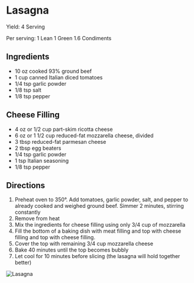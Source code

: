 # Lasagna

Yield:
4 Serving

Per serving:
1 Lean
1 Green
1.6 Condiments

## Ingredients
* 10 oz cooked 93% ground beef
* 1 cup canned Italian diced tomatoes
* 1/4 tsp garlic powder
* 1/8 tsp salt
* 1/8 tsp pepper

## Cheese Filling
* 4 oz or 1/2 cup part-skim ricotta cheese
* 6 oz or 1 1/2 cup reduced-fat mozzarella cheese, divided
* 3 tbsp reduced-fat parmesan cheese
* 2 tbsp egg beaters
* 1/4 tsp garlic powder
* 1 tsp Italian seasoning
* 1/8 tsp pepper

## Directions
1. Preheat oven to 350°. Add tomatoes, garlic powder, salt, and pepper to already cooked and weighed ground beef. Simmer 2 minutes, stirring constantly
2. Remove from heat
3. Mix the ingredients for cheese filling using only 3/4 cup of mozzarella
4. Fill the bottom of a baking dish with meat filling and top with cheese filling and top with cheese filling.
5. Cover the top with remaining 3/4 cup mozzarella cheese
6. Bake 40 minutes until the top becomes bubbly
7. Let cool for 10 minutes before slicing (the lasagna will hold together better)

![Lasagna](./Lasagna.png)

